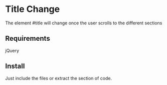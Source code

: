 # Title Change
The element #title will change once the user scrolls to the different sections

## Requirements
jQuery

## Install
Just include the files or extract the section of code.
